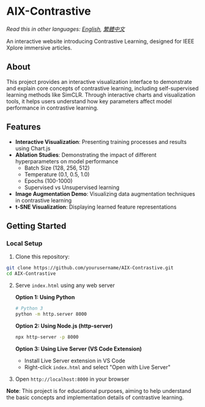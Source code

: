 # AIX-Contrastive

*Read this in other languages: [English](README.md), [繁體中文](README.TW.md)*

An interactive website introducing Contrastive Learning, designed for IEEE Xplore immersive articles.

## About

This project provides an interactive visualization interface to demonstrate and explain core concepts of contrastive learning, including self-supervised learning methods like SimCLR. Through interactive charts and visualization tools, it helps users understand how key parameters affect model performance in contrastive learning.

## Features

- **Interactive Visualization**: Presenting training processes and results using Chart.js
- **Ablation Studies**: Demonstrating the impact of different hyperparameters on model performance
  - Batch Size (128, 256, 512)
  - Temperature (0.1, 0.5, 1.0)
  - Epochs (100-1000)
  - Supervised vs Unsupervised learning
- **Image Augmentation Demo**: Visualizing data augmentation techniques in contrastive learning
- **t-SNE Visualization**: Displaying learned feature representations

## Getting Started

### Local Setup

1. Clone this repository:
```bash
git clone https://github.com/yourusername/AIX-Contrastive.git
cd AIX-Contrastive
```

2. Serve `index.html` using any web server

   **Option 1: Using Python**
   ```bash
   # Python 3
   python -m http.server 8000
   ```

   **Option 2: Using Node.js (http-server)**
   ```bash
   npx http-server -p 8000
   ```

   **Option 3: Using Live Server (VS Code Extension)**
   - Install Live Server extension in VS Code
   - Right-click `index.html` and select "Open with Live Server"

3. Open `http://localhost:8000` in your browser

**Note**: This project is for educational purposes, aiming to help understand the basic concepts and implementation details of contrastive learning.
